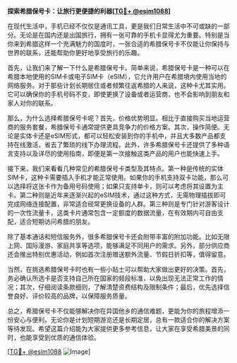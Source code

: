 **探索希腊保号卡：让旅行更便捷的利器[[TG💪+ @esim1088](https://t.me/s/esim1088)]**

在现代生活中，手机已经不仅仅是通讯工具，更是我们日常生活中不可或缺的一部分。无论是在国内还是出国旅行，拥有一张可靠的手机卡显得尤为重要。特别是当你来到希腊这样一个充满魅力的国度时，一张合适的希腊保号卡不仅能让你保持与世界的联系，还能帮助你更好地享受旅行的乐趣。

首先，让我们来了解一下什么是希腊保号卡。简单来说，希腊保号卡是一种可以在希腊本地使用的SIM卡或电子SIM卡（eSIM），它允许用户在希腊境内使用当地的网络服务。对于那些计划长期居住或者频繁往返希腊的人来说，这种卡尤其实用。它可以确保你的手机号码不变，即使更换了设备或者运营商，也不会影响到朋友和家人对你的联系。

那么，为什么选择希腊保号卡呢？首先，价格优势明显。相比于直接购买当地运营商的服务套餐，希腊保号卡通常提供更具竞争力的价格方案。其次，操作简便。无论是实体卡还是eSIM形式，都可以轻松安装到你的手机中，并且大多数产品都支持在线激活，省去了繁琐的线下办理流程。此外，许多希腊保号卡还提供了多种语言支持以及详尽的使用指南，即便是第一次接触这类产品的用户也能快速上手。

接下来，我们来看看几种常见的希腊保号卡类型及其特点。第一种是传统的实体SIM卡，这种卡需要插入手机才能正常使用。如果你的手机支持双卡功能，那么可以选择将这张卡作为备用号码使用；如果只支持单卡，则可以考虑将其设置为主卡。第二种则是近年来逐渐兴起的eSIM技术，通过这种方式，无需物理插拔即可完成网络连接配置，非常适合经常更换设备的人群。第三种则是专门针对游客设计的一次性流量卡，这类卡片通常包含一定额度的数据流量，在有效期内可自由支配，适合短期访问希腊的朋友。

除了基本通话和短信服务外，很多希腊保号卡还会附带丰富的附加功能。比如无限上网、国际漫游、家庭共享等选项，能够满足不同用户的需求。另外，部分供应商还会推出特别优惠活动，例如首次注册赠送额外流量、节假日折扣等，值得留意。

当然，在挑选希腊保号卡时也有一些小贴士可以帮助大家做出更好的决策。首先，务必确认所选卡是否支持自己所在国家的频段标准，以免出现无法正常工作的情况；其次，仔细阅读条款细则，了解清楚资费结构及限制条件；最后，优先选择信誉良好、评价较高的品牌，以保障服务质量。

总之，希腊保号卡不仅能够解决你在异国他乡的通信难题，更能为你的旅程增添一份安心与便利。无论你是计划短期游览还是长期定居，总有一款适合你的解决方案等待发现。希望这篇介绍能为大家提供更多参考信息，让大家在享受希腊美景的同时，也能享受到优质的通信体验。

[[TG💪+ @esim1088](https://t.me/s/esim1088) ![Image](https://i.postimg.cc/4NQfJmqS/Snipaste-2025-05-13-00-14-12.png)]